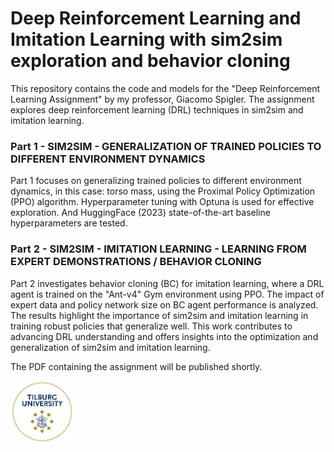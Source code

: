 # Deep Reinforcement Learning and Imitation Learning with sim2sim exploration and behavior cloning

This repository contains the code and models for the "Deep Reinforcement Learning Assignment" by my professor, Giacomo Spigler. The assignment explores deep reinforcement learning (DRL) techniques in sim2sim and imitation learning. 

### Part 1 - SIM2SIM - GENERALIZATION OF TRAINED POLICIES TO DIFFERENT ENVIRONMENT DYNAMICS
Part 1 focuses on generalizing trained policies to different environment dynamics, in this case: torso mass, using the Proximal Policy Optimization (PPO) algorithm. Hyperparameter tuning with Optuna is used for effective exploration. And HuggingFace (2023) state-of-the-art baseline hyperparameters are tested.

### Part 2 - SIM2SIM - IMITATION LEARNING - LEARNING FROM EXPERT DEMONSTRATIONS / BEHAVIOR CLONING
Part 2 investigates behavior cloning (BC) for imitation learning, where a DRL agent is trained on the "Ant-v4" Gym environment using PPO. The impact of expert data and policy network size on BC agent performance is analyzed. The results highlight the importance of sim2sim and imitation learning in training robust policies that generalize well. This work contributes to advancing DRL understanding and offers insights into the optimization and generalization of sim2sim and imitation learning.

The PDF containing the assignment will be published shortly.

<img src="https://github.com/basverkennis/DRL-PPO-sim2sim-imitationlearning/blob/main/logo.jpeg" alt="Tilburg University Logo" width="20%" padding="5%">
